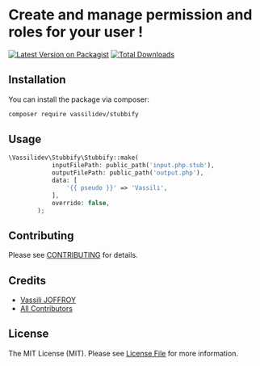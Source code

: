 # Create and manage permission and roles for your user !

[![Latest Version on Packagist](https://img.shields.io/packagist/v/vassilidev/stubbify.svg?style=flat-square)](https://packagist.org/packages/vassilidev/stubbify)
[![Total Downloads](https://img.shields.io/packagist/dt/vassilidev/stubbify.svg?style=flat-square)](https://packagist.org/packages/vassilidev/stubbify)

## Installation

You can install the package via composer:

```bash
composer require vassilidev/stubbify
```

## Usage

```php
\Vassilidev\Stubbify\Stubbify::make(
            inputFilePath: public_path('input.php.stub'),
            outputFilePath: public_path('output.php'),
            data: [
                '{{ pseudo }}' => 'Vassili',
            ],
            override: false,
        );
```

## Contributing

Please see [CONTRIBUTING](CONTRIBUTING.md) for details.

## Credits

- [Vassili JOFFROY](https://github.com/vassilidev)
- [All Contributors](../../contributors)

## License

The MIT License (MIT). Please see [License File](LICENSE.md) for more information.
